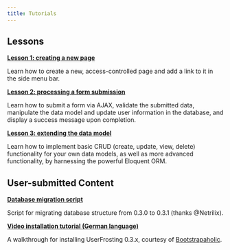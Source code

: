 ```yaml
---
title: Tutorials
---
```


## Lessons

**[Lesson 1: creating a new page](/0.3.1/tutorials/lesson-1-new-page)**

Learn how to create a new, access-controlled page and add a link to it in the side menu bar.

**[Lesson 2: processing a form submission](/0.3.1/tutorials/lesson-2-process-form)**

Learn how to submit a form via AJAX, validate the submitted data, manipulate the data model and update user information in the database, and display a success message upon completion.

**[Lesson 3: extending the data model](/0.3.1/tutorials/lesson-3-data-model)**

Learn how to implement basic CRUD (create, update, view, delete) functionality for your own data models, as well as more advanced functionality, by harnessing the powerful Eloquent ORM.

## User-submitted Content

**[Database migration script](https://github.com/userfrosting/upgrade/tree/3.1)**

Script for migrating database structure from 0.3.0 to 0.3.1 (thanks @Netrilix).

**[Video installation tutorial (German language)](https://www.youtube.com/watch?v=sCOP7j3Gq7I)**

A walkthrough for installing UserFrosting 0.3.x, courtesy of [Bootstrapaholic](http://bootstrapaholic.de/).
